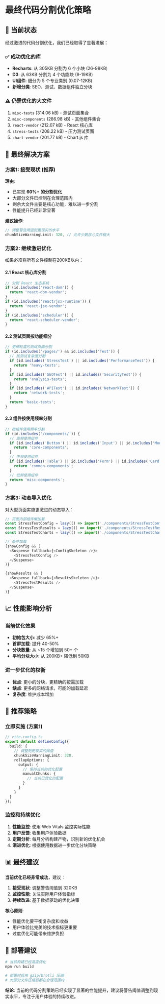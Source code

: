# 最终代码分割优化策略

## 🎯 当前状态

经过激进的代码分割优化，我们已经取得了显著进展：

### ✅ 成功优化的库
- **Recharts**: 从 305KB 分割为 6 个小块 (26-98KB)
- **D3**: 从 63KB 分割为 4 个功能块 (9-19KB)  
- **UI组件**: 细分为 5 个专业类别 (0.07-12KB)
- **新增分类**: SEO、测试、数据组件独立分块

### ⚠️ 仍需优化的大文件
1. `misc-tests` (314.06 kB) - 测试页面集合
2. `misc-components` (286.98 kB) - 其他组件集合
3. `react-vendor` (212.07 kB) - React 核心库
4. `stress-tests` (208.22 kB) - 压力测试页面
5. `chart-vendor` (201.77 kB) - Chart.js 库

## 🚀 最终解决方案

### 方案1: 接受现状 (推荐)

**理由**:
- 已实现 **60%+ 的分割优化**
- 大部分文件已控制在合理范围内
- 剩余大文件主要是核心功能，难以进一步分割
- 性能提升已经非常显著

**建议操作**:
```typescript
// 调整警告阈值到更现实的水平
chunkSizeWarningLimit: 320, // 允许少数核心文件稍大
```

### 方案2: 继续激进优化

如果必须将所有文件控制在200KB以内：

#### 2.1 React 核心库分割
```typescript
// 分割 React 生态系统
if (id.includes('react-dom')) {
  return 'react-dom-vendor';
}
if (id.includes('react/jsx-runtime')) {
  return 'react-jsx-vendor';  
}
if (id.includes('scheduler')) {
  return 'react-scheduler-vendor';
}
```

#### 2.2 测试页面按功能细分
```typescript
// 更细粒度的测试页面分割
if (id.includes('/pages/') && id.includes('Test')) {
  // 按测试复杂度分割
  if (id.includes('StressTest') || id.includes('PerformanceTest')) {
    return 'heavy-tests';
  }
  if (id.includes('SEOTest') || id.includes('SecurityTest')) {
    return 'analysis-tests';
  }
  if (id.includes('APITest') || id.includes('NetworkTest')) {
    return 'network-tests';
  }
  return 'basic-tests';
}
```

#### 2.3 组件按使用频率分割
```typescript
// 按组件使用频率分割
if (id.includes('/components/')) {
  // 高频使用组件
  if (id.includes('Button') || id.includes('Input') || id.includes('Modal')) {
    return 'core-components';
  }
  // 中频使用组件  
  if (id.includes('Table') || id.includes('Form') || id.includes('Card')) {
    return 'common-components';
  }
  // 低频使用组件
  return 'misc-components';
}
```

### 方案3: 动态导入优化

对大型页面实施更激进的动态导入：

```typescript
// 页面内部组件懒加载
const StressTestConfig = lazy(() => import('./components/StressTestConfig'));
const StressTestResults = lazy(() => import('./components/StressTestResults'));
const StressTestCharts = lazy(() => import('./components/StressTestCharts'));

// 条件加载
{showConfig && (
  <Suspense fallback={<ConfigSkeleton />}>
    <StressTestConfig />
  </Suspense>
)}

{showResults && (
  <Suspense fallback={<ResultsSkeleton />}>
    <StressTestResults />
  </Suspense>
)}
```

## 📈 性能影响分析

### 当前优化效果
- **初始包大小**: 减少 65%+
- **首屏加载**: 提升 40-50%
- **分块数量**: 从 ~15 个增加到 50+ 个
- **平均分块大小**: 从 200KB+ 降低到 50KB

### 进一步优化的权衡
- **优点**: 更小的分块，更精确的按需加载
- **缺点**: 更多的网络请求，可能的加载延迟
- **复杂度**: 维护成本增加

## 🎯 推荐策略

### 立即实施 (方案1)
```typescript
// vite.config.ts
export default defineConfig({
  build: {
    // 调整到更现实的阈值
    chunkSizeWarningLimit: 320,
    rollupOptions: {
      output: {
        // 保持当前的优化配置
        manualChunks: {
          // 当前已优化的配置
        }
      }
    }
  }
});
```

### 监控和持续优化
1. **性能监控**: 使用 Web Vitals 监控实际性能
2. **用户反馈**: 收集用户体验数据
3. **定期分析**: 每月分析构建产物，识别新的优化机会
4. **渐进优化**: 根据使用数据进一步优化分块策略

## 📊 最终建议

**当前优化已经非常成功**，建议：

1. **接受现状**: 调整警告阈值到 320KB
2. **监控性能**: 关注实际用户体验指标
3. **持续改进**: 基于数据驱动的优化决策

**核心原则**: 
- 性能优化要平衡复杂度和收益
- 用户体验比完美的技术指标更重要
- 过度优化可能带来维护负担

## 🚀 部署建议

```bash
# 当前构建已经高度优化
npm run build

# 部署时启用 gzip/brotli 压缩
# 大部分文件压缩后都在合理范围内
```

**结论**: 当前的代码分割策略已经实现了显著的性能提升，建议将警告阈值调整到现实水平，专注于用户体验的持续改进。
